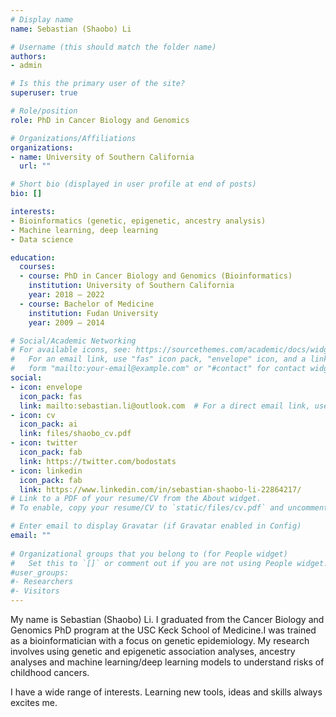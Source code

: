 ```yaml
---
# Display name
name: Sebastian (Shaobo) Li

# Username (this should match the folder name)
authors:
- admin

# Is this the primary user of the site?
superuser: true

# Role/position
role: PhD in Cancer Biology and Genomics

# Organizations/Affiliations
organizations:
- name: University of Southern California
  url: ""

# Short bio (displayed in user profile at end of posts)
bio: []

interests:
- Bioinformatics (genetic, epigenetic, ancestry analysis)
- Machine learning, deep learning
- Data science

education:
  courses:
  - course: PhD in Cancer Biology and Genomics (Bioinformatics)
    institution: University of Southern California
    year: 2018 – 2022
  - course: Bachelor of Medicine
    institution: Fudan University
    year: 2009 – 2014

# Social/Academic Networking
# For available icons, see: https://sourcethemes.com/academic/docs/widgets/#icons
#   For an email link, use "fas" icon pack, "envelope" icon, and a link in the
#   form "mailto:your-email@example.com" or "#contact" for contact widget.
social:
- icon: envelope
  icon_pack: fas
  link: mailto:sebastian.li@outlook.com  # For a direct email link, use "mailto:test@example.org".
- icon: cv
  icon_pack: ai
  link: files/shaobo_cv.pdf
- icon: twitter
  icon_pack: fab
  link: https://twitter.com/bodostats
- icon: linkedin
  icon_pack: fab
  link: https://www.linkedin.com/in/sebastian-shaobo-li-22864217/
# Link to a PDF of your resume/CV from the About widget.
# To enable, copy your resume/CV to `static/files/cv.pdf` and uncomment the lines below.  

# Enter email to display Gravatar (if Gravatar enabled in Config)
email: ""
  
# Organizational groups that you belong to (for People widget)
#   Set this to `[]` or comment out if you are not using People widget.  
#user_groups:
#- Researchers
#- Visitors
---
```


My name is Sebastian (Shaobo) Li. I graduated from the Cancer Biology and Genomics PhD program at the USC Keck School of Medicine.I was trained as a bioinformatician with a focus on genetic epidemiology. My research involves using genetic and epigenetic association analyses, ancestry analyses and machine learning/deep learning models to understand risks of childhood cancers. 

I have a wide range of interests. Learning new tools, ideas and skills always excites me.